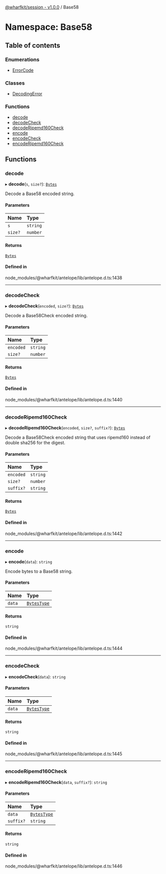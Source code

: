 [@wharfkit/session - v1.0.0](/docs/testREADME.md) / Base58

# Namespace: Base58

## Table of contents

### Enumerations

- [ErrorCode](/docs/testenums/Base58.ErrorCode.md)

### Classes

- [DecodingError](/docs/testclasses/Base58.DecodingError.md)

### Functions

- [decode](/docs/testmodules/Base58.md#decode)
- [decodeCheck](/docs/testmodules/Base58.md#decodecheck)
- [decodeRipemd160Check](/docs/testmodules/Base58.md#decoderipemd160check)
- [encode](/docs/testmodules/Base58.md#encode)
- [encodeCheck](/docs/testmodules/Base58.md#encodecheck)
- [encodeRipemd160Check](/docs/testmodules/Base58.md#encoderipemd160check)

## Functions

### decode

▸ **decode**(`s`, `size?`): [`Bytes`](/docs/testclasses/Bytes.md)

Decode a Base58 encoded string.

#### Parameters

| Name | Type |
| :------ | :------ |
| `s` | `string` |
| `size?` | `number` |

#### Returns

[`Bytes`](/docs/testclasses/Bytes.md)

#### Defined in

node_modules/@wharfkit/antelope/lib/antelope.d.ts:1438

___

### decodeCheck

▸ **decodeCheck**(`encoded`, `size?`): [`Bytes`](/docs/testclasses/Bytes.md)

Decode a Base58Check encoded string.

#### Parameters

| Name | Type |
| :------ | :------ |
| `encoded` | `string` |
| `size?` | `number` |

#### Returns

[`Bytes`](/docs/testclasses/Bytes.md)

#### Defined in

node_modules/@wharfkit/antelope/lib/antelope.d.ts:1440

___

### decodeRipemd160Check

▸ **decodeRipemd160Check**(`encoded`, `size?`, `suffix?`): [`Bytes`](/docs/testclasses/Bytes.md)

Decode a Base58Check encoded string that uses ripemd160 instead of double sha256 for the digest.

#### Parameters

| Name | Type |
| :------ | :------ |
| `encoded` | `string` |
| `size?` | `number` |
| `suffix?` | `string` |

#### Returns

[`Bytes`](/docs/testclasses/Bytes.md)

#### Defined in

node_modules/@wharfkit/antelope/lib/antelope.d.ts:1442

___

### encode

▸ **encode**(`data`): `string`

Encode bytes to a Base58 string.

#### Parameters

| Name | Type |
| :------ | :------ |
| `data` | [`BytesType`](/docs/testREADME.md#bytestype) |

#### Returns

`string`

#### Defined in

node_modules/@wharfkit/antelope/lib/antelope.d.ts:1444

___

### encodeCheck

▸ **encodeCheck**(`data`): `string`

#### Parameters

| Name | Type |
| :------ | :------ |
| `data` | [`BytesType`](/docs/testREADME.md#bytestype) |

#### Returns

`string`

#### Defined in

node_modules/@wharfkit/antelope/lib/antelope.d.ts:1445

___

### encodeRipemd160Check

▸ **encodeRipemd160Check**(`data`, `suffix?`): `string`

#### Parameters

| Name | Type |
| :------ | :------ |
| `data` | [`BytesType`](/docs/testREADME.md#bytestype) |
| `suffix?` | `string` |

#### Returns

`string`

#### Defined in

node_modules/@wharfkit/antelope/lib/antelope.d.ts:1446
